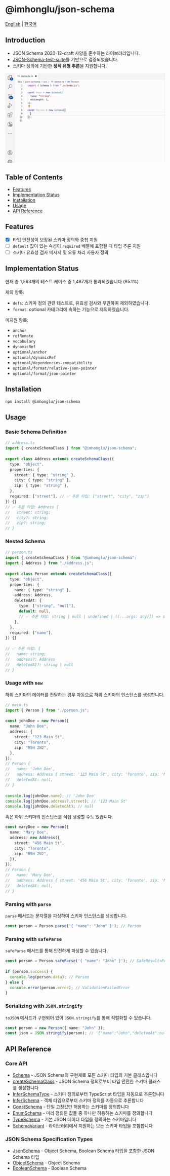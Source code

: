 # @imhonglu/json-schema

[English](./README.md) | [한국어](./README_KR.md)

## Introduction

- JSON Schema 2020-12-draft 사양을 준수하는 라이브러리입니다.
- [JSON-Schema-test-suite](https://github.com/json-schema-org/JSON-Schema-Test-Suite)를 기반으로 검증되었습니다.
- 스키마 정의에 기반한 **정적 유형 추론**을 지원합니다.

![demo-1](./assets/demo.gif)

## Table of Contents

- [Features](#features)
- [Implementation Status](#implementation-status)
- [Installation](#installation)
- [Usage](#usage)
- [API Reference](#api-reference)

## Features

- [x] 타입 안전성이 보장된 스키마 정의와 중첩 지원
- [ ] `default` 값이 있는 속성이 `required` 배열에 포함될 때 타입 추론 지원
- [ ] 스키마 유효성 검사 메시지 및 오류 처리 사용자 정의

## Implementation Status

현재 총 1,563개의 테스트 케이스 중 1,487개가 통과되었습니다 (95.1%)

제외 항목:

- `defs`: 스키마 정의 관련 테스트로, 유효성 검사와 무관하여 제외하였습니다.
- `format`: optional 카테고리에 속하는 기능으로 제외하였습니다.

미지원 항목:

- `anchor`
- `refRemote`
- `vocabulary`
- `dynamicRef`
- `optional/anchor`
- `optional/dynamicRef`
- `optional/dependencies-compatibility`
- `optional/format/relative-json-pointer`
- `optional/format/json-pointer`

## Installation

```bash
npm install @imhonglu/json-schema
```

## Usage

### Basic Schema Definition

```ts
// address.ts
import { createSchemaClass } from "@imhonglu/json-schema";

export class Address extends createSchemaClass({
  type: "object",
  properties: {
    street: { type: "string" },
    city: { type: "string" },
    zip: { type: "string" },
  },
  required: ["street"], // ✅ 추론 타입: ["street", "city", "zip"]
}) {}
// ✅ 추론 타입: Address {
//   street: string;
//   city?: string;
//   zip?: string;
// }
```

### Nested Schema

```ts
// person.ts
import { createSchemaClass } from "@imhonglu/json-schema";
import { Address } from "./address.js";

export class Person extends createSchemaClass({
  type: "object",
  properties: {
    name: { type: "string" },
    address: Address,
    deletedAt: {
      type: ["string", "null"],
      default: null,
      // ✅ 추론 타입: string | null | undefined | ((...args: any[]) => string | null)
    },
  },
  required: ["name"],
}) {}

// ✅ 추론 타입: {
//   name: string;
//   address?: Address
//   deletedAt?: string | null
// }
```

### Usage with `new`

하위 스키마의 데이터를 전달하는 경우 자동으로 하위 스키마의 인스턴스를 생성합니다.

```ts
// main.ts
import { Person } from "./person.js";

const johnDoe = new Person({
  name: "John Doe",
  address: {
    street: "123 Main St",
    city: "Toronto",
    zip: "M5H 2N2",
  },
});
// Person {
//   name: 'John Doe',
//   address: Address { street: '123 Main St', city: 'Toronto', zip: 'M5H 2N2' },
//   deletedAt: null,
// }

console.log(johnDoe.name); // 'John Doe'
console.log(johnDoe.address?.street); // '123 Main St'
console.log(johnDoe.deletedAt); // null
```

혹은 하위 스키마의 인스턴스를 직접 생성할 수도 있습니다.

```ts
const maryDoe = new Person({
  name: "Mary Doe",
  address: new Address({
    street: "456 Main St",
    city: "Toronto",
    zip: "M5H 2N2",
  }),
});
// Person {
//   name: 'Mary Doe',
//   address: Address { street: '456 Main St', city: 'Toronto', zip: 'M5H 2N2' },
//   deletedAt: null,
// }
```

### Parsing with `parse`

`parse` 메서드는 문자열을 파싱하여 스키마 인스턴스를 생성합니다.
```ts
const person = Person.parse('{ "name": "John" }'); // Person
```

### Parsing with `safeParse`

`safeParse` 메서드를 통해 안전하게 파싱할 수 있습니다.

```ts
const person = Person.safeParse('{ "name": "John" }'); // SafeResult<Person>

if (person.success) {
  console.log(person.data); // Person
} else {
  console.error(person.error); // ValidationFailedError
}
```

### Serializing with `JSON.stringify`

`toJSON` 메서드가 구현되어 있어 `JSON.stringify`를 통해 직렬화할 수 있습니다.

```ts
const person = new Person({ name: "John" });
const json = JSON.stringify(person); // '{"name":"John","deletedAt":null}'
```

## API Reference

### Core API

- [Schema](./docs/json-schema.schema.md) - JSON Schema의 구현체로 모든 스키마 타입의 기본 클래스입니다
- [createSchemaClass](./docs/json-schema.createschemaclass.md) - JSON Schema 정의로부터 타입 안전한 스키마 클래스를 생성합니다
- [InferSchemaType](./docs/json-schema.inferschematype.md) - 스키마 정의로부터 TypeScript 타입을 자동으로 추론합니다
- [InferSchema](./docs/json-schema.inferschema.md) - 객체 타입으로부터 스키마 정의를 자동으로 추론합니다
- [ConstSchema](./docs/json-schema.constschema.md) - 단일 고정값만 허용하는 스키마를 정의합니다
- [EnumSchema](./docs/json-schema.enumschema.md) - 미리 정의된 값들 중 하나만 허용하는 스키마를 정의합니다
- [TypeSchema](./docs/json-schema.typeschema.md) - 기본 JSON 데이터 타입을 정의하는 스키마입니다
- [SchemaVariant](./docs/json-schema.schemavariant.md) - 라이브러리에서 지원하는 모든 스키마 타입을 포함합니다

### JSON Schema Specification Types

- [JsonSchema](./docs/json-schema.jsonschema.md) - Object Schema, Boolean Schema 타입을 포함한 JSON Schema 타입
- [ObjectSchema](./docs/json-schema.objectschema.md) - Object Schema
- [BooleanSchema](./docs/json-schema.booleanschema.md) - Boolean Schema

